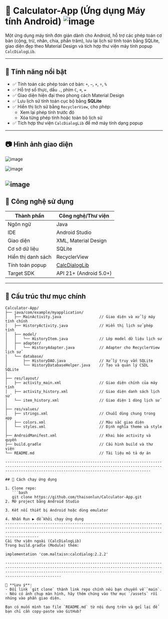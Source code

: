 # 📱 Calculator-App (Ứng dụng Máy tính Android) ![image](https://github.com/user-attachments/assets/bb057515-b5e3-46a0-a943-29d20303b5cf)


Một ứng dụng máy tính đơn giản dành cho Android, hỗ trợ các phép toán cơ bản (cộng, trừ, nhân, chia, phần trăm), lưu lại lịch sử tính toán bằng SQLite, giao diện đẹp theo Material Design và tích hợp thư viện máy tính popup `CalcDialogLib`.

---

## 🧠 Tính năng nổi bật

- ✅ Tính toán các phép toán cơ bản: `+`, `−`, `×`, `÷`, `%`
- ✅ Hỗ trợ số thực, dấu `.`, phím `C`, `⌫`, `=`
- ✅ Giao diện hiện đại theo phong cách Material Design
- ✅ Lưu lịch sử tính toán cục bộ bằng **SQLite**
- ✅ Hiển thị lịch sử bằng `RecyclerView`, cho phép:
  - Xem lại phép tính trước đó
  - Xóa từng phép tính hoặc toàn bộ lịch sử
- ✅ Tích hợp thư viện `CalcDialogLib` để mở máy tính dạng popup

---

## 📷 Hình ảnh giao diện
![image](https://github.com/user-attachments/assets/e029c15f-872d-422d-a7c5-a65e1425af1a)

![image](https://github.com/user-attachments/assets/665971cd-f038-4e7c-9c8a-8a3db0d6d3ff)

![image](https://github.com/user-attachments/assets/a53b931f-b336-4b9e-9231-2c6aede94513)
---

## 🔧 Công nghệ sử dụng

| Thành phần       | Công nghệ/Thư viện |
|------------------|--------------------|
| Ngôn ngữ         | Java               |
| IDE              | Android Studio     |
| Giao diện        | XML, Material Design |
| Cơ sở dữ liệu    | SQLite             |
| Hiển thị danh sách | RecyclerView      |
| Tính toán popup  | [CalcDialogLib](https://github.com/maltaisn/calcdialoglib) |
| Target SDK       | API 21+ (Android 5.0+) |

---

## 📂 Cấu trúc thư mục chính

```
Calculator-App/
├── java/com/example/myapplication/
│   ├── MainActivity.java                 // Giao diện và xử lý máy tính chính
│   ├── HistoryActivity.java              // Hiển thị lịch sử phép tính
│   ├── model/
│   │   └── HistoryItem.java              // Lớp model dữ liệu lịch sử
│   ├── adapter/
│   │   └── HistoryAdapter.java           // Adapter cho RecyclerView lịch sử
│   └── database/
│       ├── HistoryDAO.java               // Xử lý truy vấn SQLite
│       └── HistoryDatabaseHelper.java    // Tạo và quản lý CSDL SQLite
│
├── res/layout/
│   ├── activity_main.xml                 // Giao diện chính của máy tính
│   ├── activity_history.xml              // Giao diện danh sách lịch sử
│   └── item_history.xml                  // Giao diện 1 dòng lịch sử
│
├── res/values/
│   ├── strings.xml                       // Chuỗi dùng chung trong app
│   ├── colors.xml                        // Màu sắc giao diện
│   └── styles.xml                        // Định nghĩa theme và style
│
├── AndroidManifest.xml                   // Khai báo activity và quyền
├── build.gradle                          // Cấu hình build và thư viện
└── README.md                             // Tài liệu mô tả dự án

-------------------------------------------------------------------------------------------------------------------------------------------------------------------------------------------------------------

## 🚀 Cách chạy ứng dụng

1. Clone repo:
   ```bash
   git clone https://github.com/thaisonlun/Calculator-App.git
2. Mở project bằng Android Studio

3. Kết nối thiết bị Android hoặc dùng emulator

4. Nhấn Run ▶ để khởi chạy ứng dụng
---------------------------------------------------------------------------------------------------------------------------------------------------------------------------------------------------------------------------------
Cài thư viện ngoài (CalcDialogLib)
Trong build.gradle (Module) thêm:

implementation 'com.maltaisn:calcdialog:2.2.2'

-------------------------------------------------------------------------------------------------------------------------------------------------------------------------------------------------------------------------------------------

📌 **Lưu ý**:
- Đổi link `git clone` thành link repo chính nếu bạn chuyển về `main`.
- Nếu có ảnh chụp màn hình, hãy thêm chúng vào thư mục `/assets` rồi nhúng vào phần giao diện.

Bạn có muốn mình tạo file `README.md` từ nội dung trên và gửi lại để bạn chỉ cần copy-paste vào GitHub?


